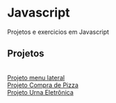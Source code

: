 # Javascript
Projetos e exercicios em Javascript


<h2>Projetos</h2>
<div style="display: inline_block"><br>
<a href="https://geovane-portfolio.github.io/Javascript/Projetos/menu-de-navegacao/index.html">Projeto menu lateral</a><br>
<a href="https://geovane-portfolio.github.io/Javascript/Projetos/compra-de-pizza/index.html">Projeto Compra de Pizza</a><br>
<a href="https://geovane-portfolio.github.io/Javascript/Projetos/urna-eletronica/index.html">Projeto Urna Eletrônica</a><br>
</div>
